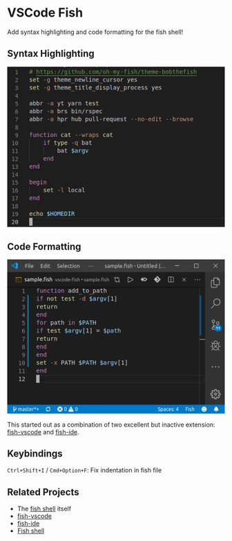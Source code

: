 # VSCode Fish

Add syntax highlighting and code formatting for the fish shell!

## Syntax Highlighting

![syntax highlighting](highlighting.png)

## Code Formatting

![formatting](formatting-demo.gif)

This started out as a combination of two excellent but inactive extension:
[fish-vscode](https://marketplace.visualstudio.com/items?itemName=skyapps.fish-vscode)
and
[fish-ide](https://marketplace.visualstudio.com/items?itemName=skyapps.fish-vscode).

## Keybindings

`Ctrl+Shift+I` / `Cmd+Option+F`: Fix indentation in fish file

## Related Projects

- The [fish shell](https://fishshell.com) itself
- [fish-vscode](https://marketplace.visualstudio.com/items?itemName=skyapps.fish-vscode)
- [fish-ide](https://marketplace.visualstudio.com/items?itemName=skyapps.fish-vscode)
- [Fish shell](https://marketplace.visualstudio.com/items?itemName=gio00.fish)
